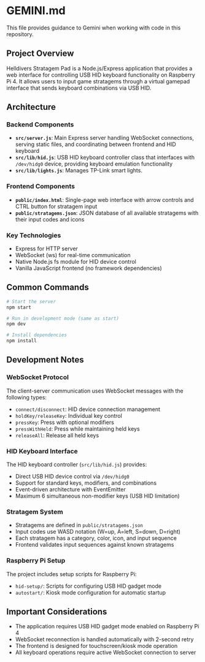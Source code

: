 # GEMINI.md

This file provides guidance to Gemini when working with code in this repository.

## Project Overview

Helldivers Stratagem Pad is a Node.js/Express application that provides a web interface for controlling USB HID keyboard functionality on Raspberry Pi 4. It allows users to input game stratagems through a virtual gamepad interface that sends keyboard combinations via USB HID.

## Architecture

### Backend Components
- **`src/server.js`**: Main Express server handling WebSocket connections, serving static files, and coordinating between frontend and HID keyboard
- **`src/lib/hid.js`**: USB HID keyboard controller class that interfaces with `/dev/hidg0` device, providing keyboard emulation functionality
- **`src/lib/lights.js`**: Manages TP-Link smart lights.

### Frontend Components
- **`public/index.html`**: Single-page web interface with arrow controls and CTRL button for stratagem input
- **`public/stratagems.json`**: JSON database of all available stratagems with their input codes and icons

### Key Technologies
- Express for HTTP server
- WebSocket (ws) for real-time communication
- Native Node.js fs module for HID device control
- Vanilla JavaScript frontend (no framework dependencies)

## Common Commands

```bash
# Start the server
npm start

# Run in development mode (same as start)
npm dev

# Install dependencies
npm install
```

## Development Notes

### WebSocket Protocol
The client-server communication uses WebSocket messages with the following types:
- `connect/disconnect`: HID device connection management
- `holdKey/releaseKey`: Individual key control
- `pressKey`: Press with optional modifiers
- `pressWithHeld`: Press while maintaining held keys
- `releaseAll`: Release all held keys

### HID Keyboard Interface
The HID keyboard controller (`src/lib/hid.js`) provides:
- Direct USB HID device control via `/dev/hidg0`
- Support for standard keys, modifiers, and combinations
- Event-driven architecture with EventEmitter
- Maximum 6 simultaneous non-modifier keys (USB HID limitation)

### Stratagem System
- Stratagems are defined in `public/stratagems.json`
- Input codes use WASD notation (W=up, A=left, S=down, D=right)
- Each stratagem has a category, color, icon, and input sequence
- Frontend validates input sequences against known stratagems

### Raspberry Pi Setup
The project includes setup scripts for Raspberry Pi:
- `hid-setup/`: Scripts for configuring USB HID gadget mode
- `autostart/`: Kiosk mode configuration for automatic startup

## Important Considerations

- The application requires USB HID gadget mode enabled on Raspberry Pi 4
- WebSocket reconnection is handled automatically with 2-second retry
- The frontend is designed for touchscreen/kiosk mode operation
- All keyboard operations require active WebSocket connection to server
